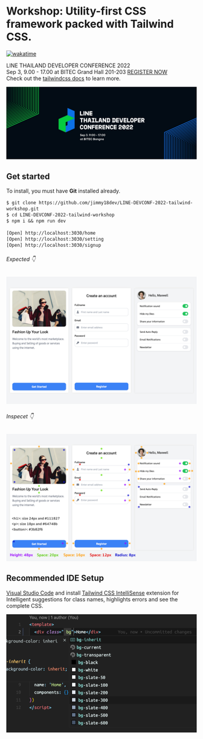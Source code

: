 # Workshop: Utility-first CSS framework packed with Tailwind CSS.

[![wakatime](https://wakatime.com/badge/user/227bba27-7635-449d-95a3-475bf4b584f5/project/8a103187-fb9e-47c1-a3c8-d08889595e17.svg)](https://wakatime.com/badge/user/227bba27-7635-449d-95a3-475bf4b584f5/project/8a103187-fb9e-47c1-a3c8-d08889595e17)

LINE THAILAND DEVELOPER CONFERENCE 2022</br>
Sep 3, 9.00 - 17.00 at BITEC Grand Hall 201-203 [REGISTER NOW](https://linedeveloperth.web.app/linedevconf2022/register.html)</br>
Check out the [tailwindcss docs](https://tailwindcss.com) to learn more.

![LINE THAILAND DEVELOPER CONFERENCE 2022](https://raw.githubusercontent.com/jimmy18dev/LINE-DEVCONF-2022-tailwind-workshop/main/screenshots/fbcover.jpg)

## Get started
To install, you must have **Git** installed already.

```
$ git clone https://github.com/jimmy18dev/LINE-DEVCONF-2022-tailwind-workshop.git
$ cd LINE-DEVCONF-2022-tailwind-workshop
$ npm i && npm run dev

[Open] http://localhost:3030/home
[Open] http://localhost:3030/setting
[Open] http://localhost:3030/signup
```
###### Expected 👇
![Workshop Utility-first CSS framework packed with Tailwind CSS](https://raw.githubusercontent.com/jimmy18dev/LINE-DEVCONF-2022-tailwind-workshop/main/screenshots/example.png)

###### Inspecet 👇
![Workshop Utility-first CSS framework packed with Tailwind CSS](https://raw.githubusercontent.com/jimmy18dev/LINE-DEVCONF-2022-tailwind-workshop/main/screenshots/inspecet.png)

## Recommended IDE Setup
[Visual Studio Code](https://code.visualstudio.com/) and install [Tailwind CSS IntelliSense](https://marketplace.visualstudio.com/items?itemName=bradlc.vscode-tailwindcss) extension for Intelligent suggestions for class names, highlights errors and see the complete CSS.

![Tailwind CSS IntelliSense](https://raw.githubusercontent.com/jimmy18dev/LINE-DEVCONF-2022-tailwind-workshop/main/screenshots/tailwind-Intellisense.png)
